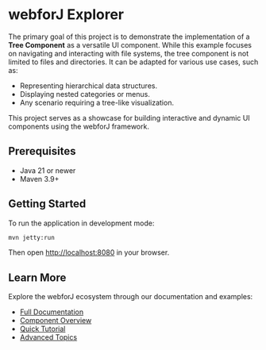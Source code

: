 # webforJ Explorer

The primary goal of this project is to demonstrate the implementation of a **Tree Component** as a versatile UI component. While this example focuses on navigating and interacting with file systems, the tree component is not limited to files and directories. It can be adapted for various use cases, such as:

- Representing hierarchical data structures.
- Displaying nested categories or menus.
- Any scenario requiring a tree-like visualization.

This project serves as a showcase for building interactive and dynamic UI components using the webforJ framework.

## Prerequisites

- Java 21 or newer  
- Maven 3.9+

## Getting Started

To run the application in development mode:

```bash
mvn jetty:run
```

Then open [http://localhost:8080](http://localhost:8080) in your browser.

## Learn More

Explore the webforJ ecosystem through our documentation and examples:

- [Full Documentation](https://docs.webforj.com)
- [Component Overview](https://docs.webforj.com/docs/components/overview)
- [Quick Tutorial](https://docs.webforj.com/docs/introduction/tutorial/overview)
- [Advanced Topics](https://docs.webforj.com/docs/advanced/overview)